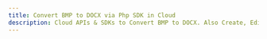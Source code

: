 ---title: Convert BMP to DOCX via Php SDK in Clouddescription: Cloud APIs & SDKs to Convert BMP to DOCX. Also Create, Edit & Render Microsoft Word & OpenOffice documents in the Cloud.---